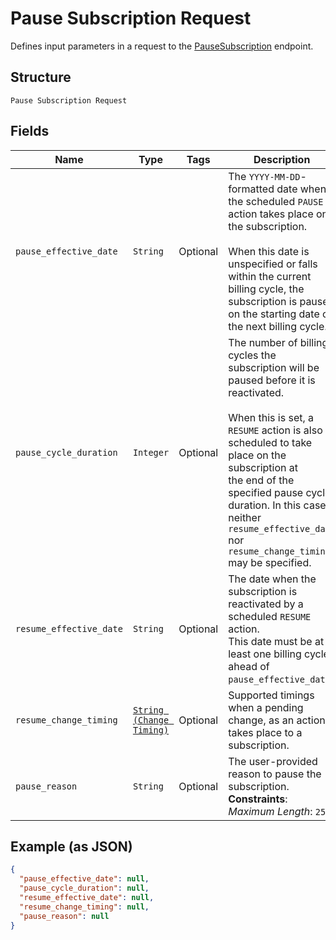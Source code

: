 
# Pause Subscription Request

Defines input parameters in a request to the
[PauseSubscription](../../doc/api/subscriptions.md#pause-subscription) endpoint.

## Structure

`Pause Subscription Request`

## Fields

| Name | Type | Tags | Description |
|  --- | --- | --- | --- |
| `pause_effective_date` | `String` | Optional | The `YYYY-MM-DD`-formatted date when the scheduled `PAUSE` action takes place on the subscription.<br><br>When this date is unspecified or falls within the current billing cycle, the subscription is paused<br>on the starting date of the next billing cycle. |
| `pause_cycle_duration` | `Integer` | Optional | The number of billing cycles the subscription will be paused before it is reactivated.<br><br>When this is set, a `RESUME` action is also scheduled to take place on the subscription at<br>the end of the specified pause cycle duration. In this case, neither `resume_effective_date`<br>nor `resume_change_timing` may be specified. |
| `resume_effective_date` | `String` | Optional | The date when the subscription is reactivated by a scheduled `RESUME` action.<br>This date must be at least one billing cycle ahead of `pause_effective_date`. |
| `resume_change_timing` | [`String (Change Timing)`](../../doc/models/change-timing.md) | Optional | Supported timings when a pending change, as an action, takes place to a subscription. |
| `pause_reason` | `String` | Optional | The user-provided reason to pause the subscription.<br>**Constraints**: *Maximum Length*: `255` |

## Example (as JSON)

```json
{
  "pause_effective_date": null,
  "pause_cycle_duration": null,
  "resume_effective_date": null,
  "resume_change_timing": null,
  "pause_reason": null
}
```

